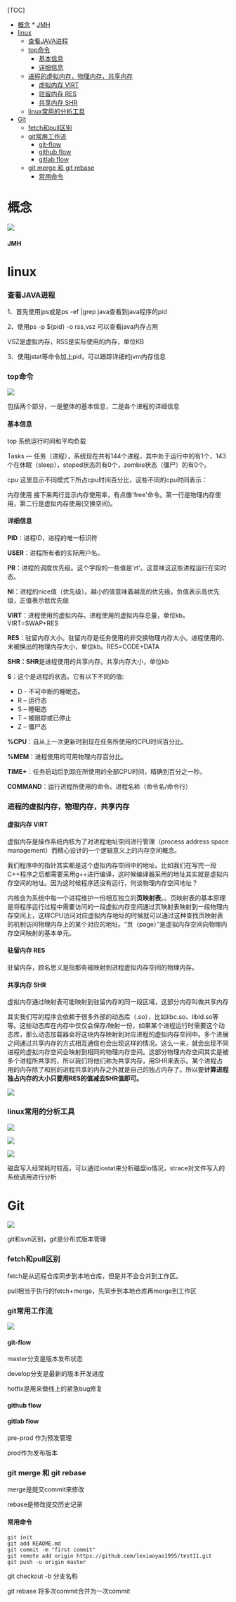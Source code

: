 [TOC]
* [概念](#%E6%A6%82%E5%BF%B5)
      * [JMH](#jmh)
* [linux](#linux)
    * [查看JAVA进程](#%E6%9F%A5%E7%9C%8Bjava%E8%BF%9B%E7%A8%8B)
    * [top命令](#top%E5%91%BD%E4%BB%A4)
      * [基本信息](#%E5%9F%BA%E6%9C%AC%E4%BF%A1%E6%81%AF)
      * [详细信息](#%E8%AF%A6%E7%BB%86%E4%BF%A1%E6%81%AF)
    * [进程的虚拟内存，物理内存，共享内存](#%E8%BF%9B%E7%A8%8B%E7%9A%84%E8%99%9A%E6%8B%9F%E5%86%85%E5%AD%98%E7%89%A9%E7%90%86%E5%86%85%E5%AD%98%E5%85%B1%E4%BA%AB%E5%86%85%E5%AD%98)
      * [虚拟内存 VIRT](#%E8%99%9A%E6%8B%9F%E5%86%85%E5%AD%98-virt)
      * [驻留内存 RES](#%E9%A9%BB%E7%95%99%E5%86%85%E5%AD%98-res)
      * [共享内存 SHR](#%E5%85%B1%E4%BA%AB%E5%86%85%E5%AD%98-shr)
    * [linux常用的分析工具](#linux%E5%B8%B8%E7%94%A8%E7%9A%84%E5%88%86%E6%9E%90%E5%B7%A5%E5%85%B7)
* [Git](#git)
    * [fetch和pull区别](#fetch%E5%92%8Cpull%E5%8C%BA%E5%88%AB)
    * [git常用工作流](#git%E5%B8%B8%E7%94%A8%E5%B7%A5%E4%BD%9C%E6%B5%81)
      * [git\-flow](#git-flow)
      * [github flow](#github-flow)
      * [gitlab flow](#gitlab-flow)
    * [git merge 和 git rebase](#git-merge-%E5%92%8C-git-rebase)
      * [常用命令](#%E5%B8%B8%E7%94%A8%E5%91%BD%E4%BB%A4)

# 概念

![](pic/爱奇艺20190709131032.png)

#### JMH



# linux

### 查看JAVA进程

1、首先使用jps或是ps -ef |grep java查看到java程序的pid

2、使用ps -p ${pid} -o rss,vsz 可以查看java内存占用

VSZ是虚拟内存，RSS是实际使用的内存，单位KB

3、使用jstat等命令加上pid，可以跟踪详细的jvm内存信息

### top命令

![](pic/爱奇艺20190708105356.png)

包括两个部分，一是整体的基本信息，二是各个进程的详细信息

#### 基本信息

top 系统运行时间和平均负载

Tasks — 任务（进程），系统现在共有144个进程，其中处于运行中的有1个，143个在休眠（sleep），stoped状态的有0个，zombie状态（僵尸）的有0个。

cpu 这里显示不同模式下所占cpu时间百分比，这些不同的cpu时间表示：

内存使用 接下来两行显示内存使用率，有点像'free'命令。第一行是物理内存使用，第二行是虚拟内存使用(交换空间)。

#### 详细信息

**PID**：进程ID，进程的唯一标识符

**USER**：进程所有者的实际用户名。

**PR**：进程的调度优先级。这个字段的一些值是'rt'。这意味这这些进程运行在实时态。

**NI**：进程的nice值（优先级）。越小的值意味着越高的优先级。负值表示高优先级，正值表示低优先级

**VIRT**：进程使用的虚拟内存。进程使用的虚拟内存总量，单位kb。VIRT=SWAP+RES

**RES**：驻留内存大小。驻留内存是任务使用的非交换物理内存大小。进程使用的、未被换出的物理内存大小，单位kb。RES=CODE+DATA

**SHR：SHR**是进程使用的共享内存。共享内存大小，单位kb

**S**：这个是进程的状态。它有以下不同的值:

- D - 不可中断的睡眠态。
- R – 运行态
- S – 睡眠态
- T – 被跟踪或已停止
- Z – 僵尸态

**%CPU**：自从上一次更新时到现在任务所使用的CPU时间百分比。

**%MEM**：进程使用的可用物理内存百分比。

**TIME+**：任务启动后到现在所使用的全部CPU时间，精确到百分之一秒。

**COMMAND**：运行进程所使用的命令。进程名称（命令名/命令行）

### 进程的虚拟内存，物理内存，共享内存

#### 虚拟内存 VIRT

虚拟内存是操作系统内核为了对进程地址空间进行管理（process address space management）而精心设计的一个逻辑意义上的内存空间概念。

我们程序中的指针其实都是这个虚拟内存空间中的地址。比如我们在写完一段C++程序之后都需要采用g++进行编译，这时候编译器采用的地址其实就是虚拟内存空间的地址。因为这时候程序还没有运行，何谈物理内存空间地址？

内核会为系统中每一个进程维护一份相互独立的**页映射表**。。页映射表的基本原理是将程序运行过程中需要访问的一段虚拟内存空间通过页映射表映射到一段物理内存空间上，这样CPU访问对应虚拟内存地址的时候就可以通过这种查找页映射表的机制访问物理内存上的某个对应的地址。“页（page）”是虚拟内存空间向物理内存空间映射的基本单元。

#### 驻留内存 RES

驻留内存，顾名思义是指那些被映射到进程虚拟内存空间的物理内存。

#### 共享内存 SHR

虚拟内存通过映射表可能映射到驻留内存的同一段区域，这部分内存叫做共享内存

其实我们写的程序会依赖于很多外部的动态库（.so），比如libc.so、libld.so等等。这些动态库在内存中仅仅会保存/映射一份，如果某个进程运行时需要这个动态库，那么动态加载器会将这块内存映射到对应进程的虚拟内存空间中。多个进展之间通过共享内存的方式相互通信也会出现这样的情况。这么一来，就会出现不同进程的虚拟内存空间会映射到相同的物理内存空间。这部分物理内存空间其实是被多个进程所共享的，所以我们将他们称为共享内存，用SHR来表示。某个进程占用的内存除了和别的进程共享的内存之外就是自己的独占内存了。所以要**计算进程独占内存的大小只要用RES的值减去SHR值即可。**

![](pic/爱奇艺20190708111304.png)

### linux常用的分析工具

![](pic/爱奇艺20190709150241.png)

![](pic/爱奇艺20190709150527.png)

![](pic/爱奇艺20190709150749.png)

磁盘写入经常耗时较高，可以通过iostat来分析磁盘io情况，strace对文件写入的系统调用进行分析



# Git

![](pic/爱奇艺20190709145349.png)

git和svn区别，git是分布式版本管理

### fetch和pull区别

fetch是从远程仓库同步到本地仓库，但是并不会合并到工作区。

pull相当于执行的fetch+merge，先同步到本地仓库再merge到工作区

### git常用工作流

![](pic/爱奇艺20190709145731.png)

#### git-flow

master分支是版本发布状态

develop分支是最新的版本开发进度

hotfix是用来做线上的紧急bug修复

#### github flow

#### gitlab flow

pre-prod 作为预发管理

prod作为发布版本

### git merge 和 git rebase

merge是提交commit来修改

rebase是修改提交历史记录

#### 常用命令

```
git init
git add README.md
git commit -m "first commit"
git remote add origin https://github.com/lexiaoyao1995/test11.git
git push -u origin master
```

git checkout -b 分支名称

git rebase 将多次commit合并为一次commit